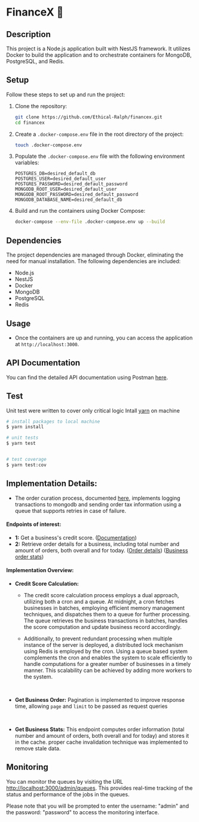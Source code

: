 # FinanceX 🚀

## Description

This project is a Node.js application built with NestJS framework. It utilizes Docker to build the application and to orchestrate containers for MongoDB, PostgreSQL, and Redis.

## Setup

Follow these steps to set up and run the project:

1. Clone the repository:

   ```bash
   git clone https://github.com/Ethical-Ralph/financex.git
   cd financex
   ```

2. Create a `.docker-compose.env` file in the root directory of the project:

   ```bash
   touch .docker-compose.env
   ```

3. Populate the `.docker-compose.env` file with the following environment variables:

   ```plaintext
   POSTGRES_DB=desired_default_db
   POSTGRES_USER=desired_default_user
   POSTGRES_PASSWORD=desired_default_password
   MONGODB_ROOT_USER=desired_default_user
   MONGODB_ROOT_PASSWORD=desired_default_password
   MONGODB_DATABASE_NAME=desired_default_db
   ```

4. Build and run the containers using Docker Compose:
   ```bash
   docker-compose --env-file .docker-compose.env up --build
   ```

## Dependencies

The project dependencies are managed through Docker, eliminating the need for manual installation. The following dependencies are included:

- Node.js
- NestJS
- Docker
- MongoDB
- PostgreSQL
- Redis

## Usage

- Once the containers are up and running, you can access the application at `http://localhost:3000`.

## API Documentation

You can find the detailed API documentation using Postman [here](https://documenter.getpostman.com/view/25518294/2sA35Bc55Z).

## Test

Unit test were written to cover only critical logic
Intall [yarn](https://classic.yarnpkg.com/lang/en/docs/install) on machine

```bash
# install packages to local machine
$ yarn install

# unit tests
$ yarn test


# test coverage
$ yarn test:cov
```

## Implementation Details:

- The order curation process, documented [here](https://documenter.getpostman.com/view/25518294/2sA35Bc55Z#5fe7718b-9c4c-4dab-a7ab-9f1cf40dff30), implements logging transactions to mongodb and sending order tax information using a queue that supports retries in case of failure.

#### Endpoints of interest:

- **1:** Get a business's credit score. ([Documentation](https://documenter.getpostman.com/view/25518294/2sA35Bc55Z#987dc5d6-1c96-4cce-9a25-e1a23817b7e8))
- **2:** Retrieve order details for a business, including total number and amount of orders, both overall and for today. ([Order details](https://documenter.getpostman.com/view/25518294/2sA35Bc55Z#39bef76d-251c-47ad-bb75-18a05f9db2d8)) ([Business order stats](https://documenter.getpostman.com/view/25518294/2sA35Bc55Z#e71cbceb-b567-4727-9118-2b4084a67444))

#### Implementation Overview:

- **Credit Score Calculation:**

  - The credit score calculation process employs a dual approach, utilizing both a cron and a queue. At midnight, a cron fetches businesses in batches, employing efficient memory management techniques, and dispatches them to a queue for further processing. The queue retrieves the business transactions in batches, handles the score computation and update business record accordingly.
  - Additionally, to prevent redundant processing when multiple instance of the server is deployed, a distributed lock mechanism using Redis is employed by the cron. Using a queue based system complements the cron and enables the system to scale efficiently to handle computations for a greater number of businesses in a timely manner. This scalability can be achieved by adding more workers to the system.

    <br>

- **Get Business Order:**
  Pagination is implemented to improve response time, allowing `page` and `limit` to be passed as request queries

  <br>

- **Get Business Stats:**
  This endpoint computes order information (total number and amount of orders, both overall and for today) and stores it in the cache. proper cache invalidation technique was implemented to remove stale data.

## Monitoring

You can monitor the queues by visiting the URL [http://localhost:3000/admin/queues](http://localhost:3000/admin/queues). This provides real-time tracking of the status and performance of the jobs in the queues.

Please note that you will be prompted to enter the username: "admin" and the password: "password" to access the monitoring interface.
